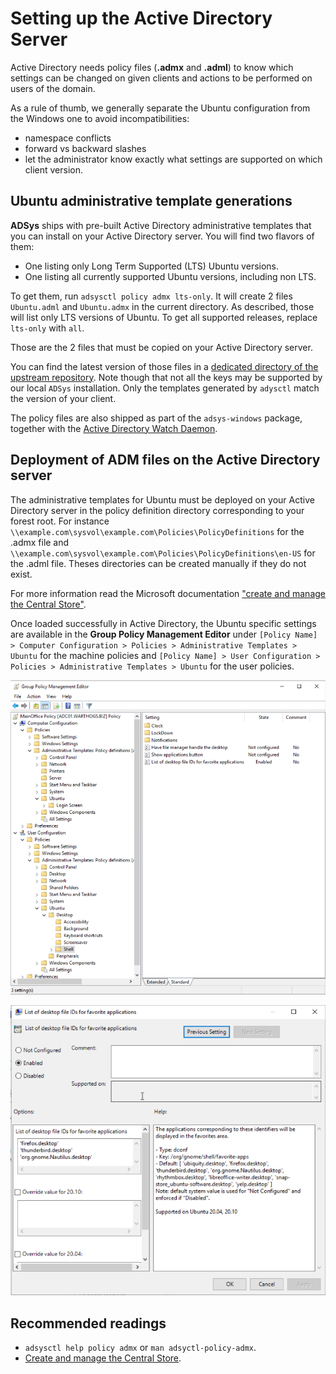 # Setting up the Active Directory Server

Active Directory needs policy files (**.admx** and **.adml**) to know which settings can be changed on given clients and actions to be performed on users of the domain.

As a rule of thumb, we generally separate the Ubuntu configuration from the Windows one to avoid incompatibilities:

* namespace conflicts
* forward vs backward slashes
* let the administrator know exactly what settings are supported on which client version.

## Ubuntu administrative template generations

**ADSys** ships with pre-built Active Directory administrative templates that you can install on your Active Directory server. You will find two flavors of them:

* One listing only Long Term Supported (LTS) Ubuntu versions.
* One listing all currently supported Ubuntu versions, including non LTS.

To get them, run `adsysctl policy admx lts-only`. It will create 2 files `Ubuntu.adml` and `Ubuntu.admx` in the current directory. As described, those will list only LTS versions of Ubuntu. To get all supported releases, replace `lts-only` with `all`.

Those are the 2 files that must be copied on your Active Directory server.

You can find the latest version of those files in a [dedicated directory of the upstream repository](https://github.com/ubuntu/adsys/tree/main/policies). Note though that not all the keys may be supported by our local `ADSys` installation. Only the templates generated by `adysctl` match the version of your client.

The policy files are also shipped as part of the `adsys-windows` package, together with the [Active Directory Watch Daemon](11.-Active-Directory-Watch-Daemon.md).

## Deployment of ADM files on the Active Directory server

The administrative templates for Ubuntu must be deployed on your Active Directory server in the policy definition directory corresponding to your forest root. For instance `\\example.com\sysvol\example.com\Policies\PolicyDefinitions` for the .admx file and `\\example.com\sysvol\example.com\Policies\PolicyDefinitions\en-US` for the .adml file. Theses directories can be created manually if they do not exist.

For more information read the Microsoft documentation ["create and manage the Central Store"](https://docs.microsoft.com/en-us/troubleshoot/windows-client/group-policy/create-and-manage-central-store).

Once loaded successfully in Active Directory, the Ubuntu specific settings are available in the **Group Policy Management Editor** under `[Policy Name] > Computer Configuration > Policies > Administrative Templates > Ubuntu` for the machine policies and `[Policy Name] > User Configuration > Policies > Administrative Templates > Ubuntu` for the user policies.

![Ubuntu GPOs in Active Directory](images/AD-Setup/gpo_editor-tree.png)

![Ubuntu Settings details page](images/AD-Setup/gpo_editor-details.png)

## Recommended readings

* `adsysctl help policy admx` or `man adsyctl-policy-admx`.
* [Create and manage the Central Store](https://docs.microsoft.com/en-us/troubleshoot/windows-client/group-policy/create-and-manage-central-store).

